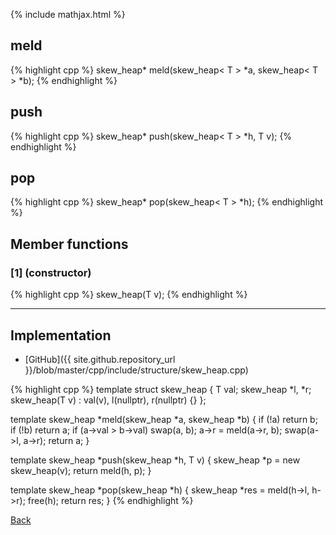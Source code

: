 {% include mathjax.html %}

## meld

{% highlight cpp %}
skew_heap<T>* meld(skew_heap< T > *a, skew_heap< T > *b);
{% endhighlight %}

## push

{% highlight cpp %}
skew_heap<T>* push(skew_heap< T > *h, T v);
{% endhighlight %}

## pop

{% highlight cpp %}
skew_heap<T>* pop(skew_heap< T > *h);
{% endhighlight %}

## Member functions

### [1] (constructor)
{% highlight cpp %}
skew_heap(T v);
{% endhighlight %}


---------------------------------------

## Implementation

- [GitHub]({{ site.github.repository_url }}/blob/master/cpp/include/structure/skew_heap.cpp)

{% highlight cpp %}
template <typename T> struct skew_heap {
  T val;
  skew_heap *l, *r;
  skew_heap(T v) : val(v), l(nullptr), r(nullptr) {}
};

template <typename T> skew_heap<T> *meld(skew_heap<T> *a, skew_heap<T> *b) {
  if (!a)
    return b;
  if (!b)
    return a;
  if (a->val > b->val)
    swap(a, b);
  a->r = meld(a->r, b);
  swap(a->l, a->r);
  return a;
}

template <typename T> skew_heap<T> *push(skew_heap<T> *h, T v) {
  skew_heap<T> *p = new skew_heap<T>(v);
  return meld(h, p);
}

template <typename T> skew_heap<T> *pop(skew_heap<T> *h) {
  skew_heap<T> *res = meld(h->l, h->r);
  free(h);
  return res;
}
{% endhighlight %}

[Back](../..)
